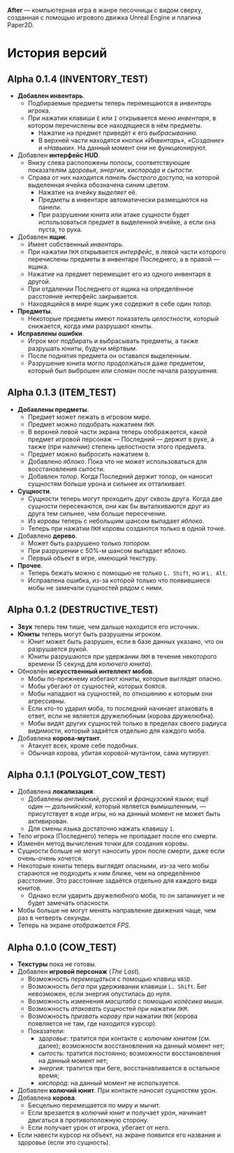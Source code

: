 **After** — компьютерная игра в жанре песочницы с видом сверху, созданная с помощью игрового движка Unreal Engine и плагина Paper2D.

# История версий

## Alpha 0.1.4 (INVENTORY_TEST)
- **Добавлен инвентарь**.
  + Подбираемые предметы теперь перемещаются в *инвентарь* игрока.
  +	При нажатии клавиши `E` или `I` открывается *меню инвентаря*, в котором перечислены все находящиеся в нём предметы.
    - Нажатие на предмет приведёт к его *выбрасыванию*.
	- В верхней части находятся кнопки *«Инвентарь»*, *«Создание»* и *«Навыки»*. На данный момент они не функционируют.
- Добавлен **интерфейс HUD**.
  + Внизу слева расположены полосы, соответствующие показателям *здоровья*, *энергии*, *кислорода* и *сытости*.
  + Справа от них находится *панель быстрого доступа*, на которой выделенная ячейка обозначена синим цветом.
    - Нажатие на ячейку *выделяет* её.
	- Предметы в инвентаре автоматически размещаются на панели.
	- При разрушении юнита или атаке сущности будет использоваться предмет в выделенной ячейке, а если она пуста, то рука.
- Добавлен **ящик**.
  + Имеет собственный *инвентарь*.
  + При нажатии `ПКМ` открывается *интерфейс*, в левой части которого перечислены предметы в инвентаре Последнего, а в правой — ящика.
  + Нажатие на предмет перемещает его из одного инвентаря в другой.
  + При отдалении Последнего от ящика на определённое расстояние интерфейс закрывается.
  + Находящийся в мире ящик уже содержит в себе один *топор*.
- **Предметы**.
  + Некоторые предметы имеют показатель *целостности*, который снижается, когда ими разрушают юниты.
- **Исправлены ошибки**.
  + Игрок мог подбирать и выбрасывать предметы, а также разрушать юниты, будучи мёртвым.
  + После поднятия предмета он оставался выделенным.
  + Разрушение юнита могло продолжаться даже предметом, который был выброшен или сломан после начала разрушения.

## Alpha 0.1.3 (ITEM_TEST)
- **Добавлены предметы**.
  + Предмет может лежать в игровом мире.
  + Предмет можно подобрать нажатием `ЛКМ`.
  + В верхней левой части экрана теперь отображается, какой предмет игровой персонаж — Последний — держит в руке, а также (при наличии) степень целостности этого предмета.
  + Предмет можно выбросить нажатием `Q`.
  + Добавлено *яблоко*. Пока что не может использоваться для восстановления сытости.
  + Добавлен *топор*. Когда Последний держит топор, он наносит сущностям больше урона и сильнее их отталкивает.
- **Сущности**.
  + Сущности теперь могут проходить друг сквозь друга. Когда две сущности пересекаются, они как бы выталкиваются друг из друга тем сильнее, чем больше пересечение.
  + Из *коровы* теперь с небольшим шансом выпадает *яблоко*.
  + Теперь при нажатии `ПКМ` коровы создаются только в одной точке.
- Добавлено **дерево**.
  + Может быть разрушено только *топором*.
  + При разрушении с 50%-м шансом выпадает яблоко.
  + Первый объект в игре, имеющий текстуру.
- **Прочее**.
  + Теперь бежать можно с помощью не только `L. Shift`, но и `L. Alt`.
  + Исправлена ошибка, из-за которой только что появившиеся мобы не замечали сущностей рядом с ними.
  
  

## Alpha 0.1.2 (DESTRUCTIVE_TEST)
- **Звук** теперь тем тише, чем дальше находится его источник.
- **Юниты** теперь могут быть разрушены игроком.
  + Юнит может быть разрушен, если в базе данных указано, что он разрушается рукой.
  + Юниты разрушаются при удержании `ЛКМ` в течение некоторого времени (5 секунд для *колючего юнита*).
- Обновлён **искусственный интеллект мобов**.
  + Мобы по-прежнему избегают юниты, которые выглядят опасно.
  + Мобы убегают от сущностей, которых боятся.
  + Мобы нападают на сущностей, по отношению к которым они агрессивны.
  + Если кто-то ударил моба, то последний начинает атаковать в ответ, если не является дружелюбным (корова дружелюбна).
  + Мобы видят других сущностей только в пределах своего радиуса видимости, который задаётся отдельно для каждого моба.
- Добавлена **корова-мутант**.
  + Атакует всех, кроме себе подобных.
  + Обычная корова, убитая коровой-мутантом, сама мутирует.

## Alpha 0.1.1 (POLYGLOT_COW_TEST)
- Добавлена **локализация**.
  + Добавлены *английский*, *русский* и *французский* языки; ещё один — *дальнийский*, который является вымышленным, — присутствует в коде игры, но на данный момент не может быть активирован.
  + Для смены языка достаточно нажать клавишу `1`.
- Тело игрока (Последнего) теперь не пропадает после его смерти.
- Изменён метод вычисления точки для создания коровы.
- Сущности больше не могут наносить урон после смерти, даже если очень-очень хочется.
- Некоторые юниты теперь выглядят опасными, из-за чего мобы стараются не подходить к ним ближе, чем на определённое расстояние. Это расстояние задаётся отдельно для каждого вида юнитов.
  + Однако если ударить дружелюбного моба, то он запаникует и не будет замечать опасности.
- Мобы больше не могут менять направление движения чаще, чем раз в четверть секунды.
- Теперь на экране *отображается FPS*.

## Alpha 0.1.0 (COW_TEST)
- **Текстуры** пока не готовы.
- Добавлен **игровой персонаж** (*The Last*).
  + Возможность *перемещаться* с помощью клавиш `WASD`.
  + Возможность *бега* при удерживании клавиши `L. Shift`. Бег невозможен, если энергия опустилась до нуля.
  + Возможность изменения *масштаба* с помощью *колёсика мыши*.
  + Возможность *атаковать* сущностей при нажатии `ЛКМ`.
  + Возможность *призвать корову* при нажатии `ПКМ` (корова появляется не там, где находится курсор).
  + Показатели:
    - *здоровье*: тратится при контакте с *колючим юнитом* (см. далее); возможности восстановления на данный момент нет;
    - *сытость*: тратится постоянно; возможности восстановления на данный момент нет;
    - *энергия*: тратится при беге, восстанавливается в остальное время;
    - *кислород*: на данный момент не используется.
- Добавлен **колючий юнит**. При контакте наносит сущностям урон.
- Добавлена **корова**.
  + Бесцельно перемещается по миру и мычит.
  + Если врезается в *колючий юнит* и получает урон, начинает двигаться в противоположную сторону.
  + Если получает урон от игрока, убегает от него.
- Если навести курсор на объект, на экране появится его название и здоровье (если это сущность).
